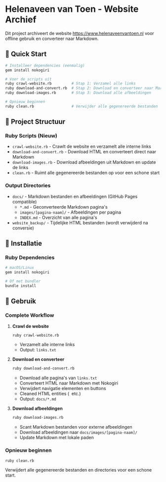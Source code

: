 # Helenaveen van Toen - Website Archief

Dit project archiveert de website https://www.helenaveenvantoen.nl voor offline gebruik en converteer naar Markdown.

## 🚀 Quick Start

```bash
# Installeer dependencies (eenmalig)
gem install nokogiri

# Voer de scripts uit
ruby crawl-website.rb         # Stap 1: Verzamel alle links
ruby download-and-convert.rb  # Stap 2: Download en converteer naar Markdown
ruby download-images.rb       # Stap 3: Download alle afbeeldingen

# Opnieuw beginnen
ruby clean.rb                 # Verwijder alle gegenereerde bestanden
```

## 📁 Project Structuur

### Ruby Scripts (Nieuw)
- `crawl-website.rb` - Crawlt de website en verzamelt alle interne links
- `download-and-convert.rb` - Download HTML en converteert direct naar Markdown
- `download-images.rb` - Download afbeeldingen uit Markdown en update de links
- `clean.rb` - Ruimt alle gegenereerde bestanden op voor een schone start

### Output Directories
- `docs/` - Markdown bestanden en afbeeldingen (GitHub Pages compatible)
  - `*.md` - Geconverteerde Markdown pagina's
  - `images/[pagina-naam]/` - Afbeeldingen per pagina
  - `INDEX.md` - Overzicht van alle pagina's
- `website_backup/` - Tijdelijke HTML bestanden (wordt verwijderd na conversie)

## 🔧 Installatie

### Ruby Dependencies

```bash
# macOS/Linux
gem install nokogiri

# Of met bundler
bundle install
```


## 📖 Gebruik

### Complete Workflow

1. **Crawl de website**
   ```bash
   ruby crawl-website.rb
   ```
   - Verzamelt alle interne links
   - Output: `links.txt`

2. **Download en converteer**
   ```bash
   ruby download-and-convert.rb
   ```
   - Download alle pagina's van `links.txt`
   - Converteert HTML naar Markdown met Nokogiri
   - Verwijdert navigatie elementen en buttons
   - Cleaned HTML entities (&nbsp; etc.)
   - Output: `docs/*.md`

3. **Download afbeeldingen**
   ```bash
   ruby download-images.rb
   ```
   - Scant Markdown bestanden voor externe afbeeldingen
   - Download afbeeldingen naar `docs/images/[pagina-naam]/`
   - Update Markdown met lokale paden

### Opnieuw beginnen

```bash
ruby clean.rb
```
Verwijdert alle gegenereerde bestanden en directories voor een schone start.

